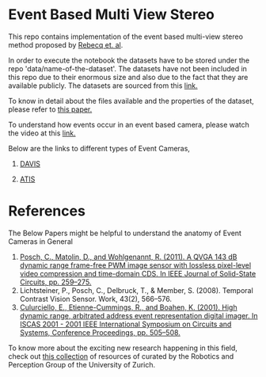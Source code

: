 # Event Based Multi View Stereo

This repo contains implementation of the event based multi-view stereo method proposed by <a href="https://link.springer.com/article/10.1007/s11263-017-1050-6"> Rebecq et. al</a>. 

In order to execute the notebook the datasets have to be stored under the repo 'data/name-of-the-dataset'. The datasets have not been included in this repo due to their enormous size and also due to the fact that they are available publicly. The datasets are sourced from this <a href="http://rpg.ifi.uzh.ch/davis_data.html">link.</a>

To know in detail about the files available and the properties of the dataset, please refer to <a href="https://arxiv.org/pdf/1610.08336.pdf">this paper.</a>

To understand how events occur in an event based camera, please watch the video at this <a href="https://www.youtube.com/watch?v=kPCZESVfHoQ">link.</a>

Below are the links to different types of Event Cameras,

1. <a href="http://inivation.com/"> DAVIS </a>

2. <a href="https://www.prophesee.ai/"> ATIS </a>

# References
The Below Papers might be helpful to understand the anatomy of Event Cameras in General
<ol>
    <li><a href="https://ieeexplore.ieee.org/document/5648367">Posch, C., Matolin, D., and Wohlgenannt, R. (2011). A QVGA 143 dB dynamic range frame-free PWM image sensor with lossless pixel-level video compression and time-domain CDS. In IEEE Journal of Solid-State Circuits, pp. 259–275.</a></li>
    <li>Lichtsteiner, P., Posch, C., Delbruck, T., & Member, S. (2008). Temporal Contrast Vision Sensor. Work, 43(2), 566–576.</li> 
    <li><a href="https://ieeexplore.ieee.org/document/921358/">Culurciello, E., Etienne-Cummings, R., and Boahen, K. (2001). High dynamic range, arbitrated address event representation digital imager. In ISCAS 2001 - 2001 IEEE International Symposium on Circuits and Systems, Conference Proceedings, pp. 505–508.</a></li>
</ol>
 
 To know more about the exciting new research happening in this field, check out <a href="https://github.com/uzh-rpg/event-based_vision_resources">this collection</a> of resources of curated by the Robotics and Perception Group of the University of Zurich.
